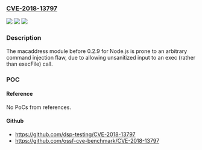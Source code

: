 ### [CVE-2018-13797](https://cve.mitre.org/cgi-bin/cvename.cgi?name=CVE-2018-13797)
![](https://img.shields.io/static/v1?label=Product&message=n%2Fa&color=blue)
![](https://img.shields.io/static/v1?label=Version&message=n%2Fa&color=blue)
![](https://img.shields.io/static/v1?label=Vulnerability&message=n%2Fa&color=brighgreen)

### Description

The macaddress module before 0.2.9 for Node.js is prone to an arbitrary command injection flaw, due to allowing unsanitized input to an exec (rather than execFile) call.

### POC

#### Reference
No PoCs from references.

#### Github
- https://github.com/dsp-testing/CVE-2018-13797
- https://github.com/ossf-cve-benchmark/CVE-2018-13797

